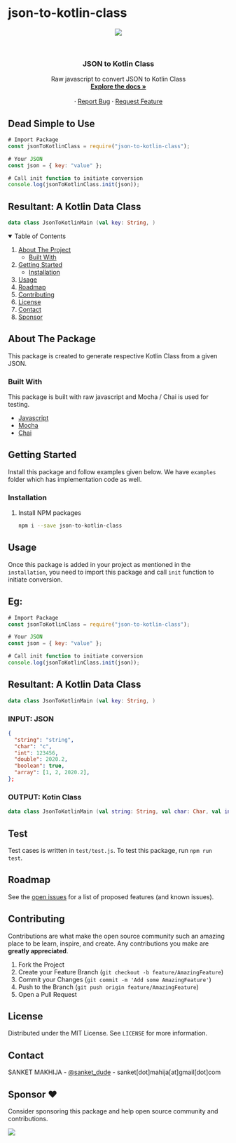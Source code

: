 # json-to-kotlin-class

<p align="center">
  <a href="https://nodei.co/npm/json-to-kotlin-class/" target="_blank"><img src="https://nodei.co/npm/json-to-kotlin-class.png"></a>
</p>

<br />
<p align="center">

  <h3 align="center">JSON to Kotlin Class</h3>

  <p align="center">
    Raw javascript to convert JSON to Kotlin Class
    <br />
    <a href="https://github.com/sanmak/json-to-kotlin-class"><strong>Explore the docs »</strong></a>
    <br />
    <br />
    ·
    <a href="https://github.com/sanmak/json-to-kotlin-class/issues">Report Bug</a>
    ·
    <a href="https://github.com/sanmak/json-to-kotlin-class/issues">Request Feature</a>
  </p>
</p>

## Dead Simple to Use

```javascript
# Import Package
const jsonToKotlinClass = require("json-to-kotlin-class");

# Your JSON
const json = { key: "value" };

# Call init function to initiate conversion
console.log(jsonToKotlinClass.init(json));
```
## Resultant: A Kotlin Data Class

```Kotlin
data class JsonToKotlinMain (val key: String, )
```

<!-- TABLE OF CONTENTS -->
<details open="open">
  <summary>Table of Contents</summary>
  <ol>
    <li>
      <a href="#about-the-project">About The Project</a>
      <ul>
        <li><a href="#built-with">Built With</a></li>
      </ul>
    </li>
    <li>
      <a href="#getting-started">Getting Started</a>
      <ul>
        <li><a href="#installation">Installation</a></li>
      </ul>
    </li>
    <li><a href="#usage">Usage</a></li>
    <li><a href="#roadmap">Roadmap</a></li>
    <li><a href="#contributing">Contributing</a></li>
    <li><a href="#license">License</a></li>
    <li><a href="#contact">Contact</a></li>
    <li><a href="#contact">Sponsor</a></li>
  </ol>
</details>



<!-- ABOUT THE PROJECT -->
## About The Package

This package is created to generate respective Kotlin Class from a given JSON.

### Built With

This package is built with raw javascript and Mocha / Chai is used for testing.

* [Javascript](https://www.javascript.com/)
* [Mocha](https://mochajs.org/)
* [Chai](https://www.chaijs.com/)



<!-- GETTING STARTED -->
## Getting Started

Install this package and follow examples given below. We have `examples` folder which has implementation code as well.
### Installation

1. Install NPM packages
   ```sh
   npm i --save json-to-kotlin-class
   ```

<!-- USAGE EXAMPLES -->
## Usage

Once this package is added in your project as mentioned in the `installation`, you need to import this package and call `init` function to initiate conversion.

## Eg: 

```javascript
# Import Package
const jsonToKotlinClass = require("json-to-kotlin-class");

# Your JSON
const json = { key: "value" };

# Call init function to initiate conversion
console.log(jsonToKotlinClass.init(json));
```
## Resultant: A Kotlin Data Class

```Kotlin
data class JsonToKotlinMain (val key: String, )
```

### INPUT: JSON

```json
{
  "string": "string",
  "char": "c",
  "int": 123456,
  "double": 2020.2,
  "boolean": true,
  "array": [1, 2, 2020.2],
};
```

### OUTPUT: Kotin Class

```Kotlin
data class JsonToKotlinMain (val string: String, val char: Char, val int: Int, val double: Double, val boolean: Boolean, val array: Array<Double>, )
```

## Test

Test cases is written in `test/test.js`. To test this package, run `npm run test`. 

<!-- ROADMAP -->
## Roadmap

See the [open issues](https://github.com/sanmak/json-to-kotlin-class/issues) for a list of proposed features (and known issues).



<!-- CONTRIBUTING -->
## Contributing

Contributions are what make the open source community such an amazing place to be learn, inspire, and create. Any contributions you make are **greatly appreciated**.

1. Fork the Project
2. Create your Feature Branch (`git checkout -b feature/AmazingFeature`)
3. Commit your Changes (`git commit -m 'Add some AmazingFeature'`)
4. Push to the Branch (`git push origin feature/AmazingFeature`)
5. Open a Pull Request



<!-- LICENSE -->
## License

Distributed under the MIT License. See `LICENSE` for more information.



<!-- CONTACT -->
## Contact

SANKET MAKHIJA - [@sanket_dude](https://twitter.com/sanket_dude) - sanket[dot]mahija[at]gmail[dot]com

## Sponsor ❤️

Consider sponsoring this package and help open source community and contributions.

 <a href="https://ko-fi.com/E1E72C2MM" target="_blank"> <img style={kofiStyle} src="https://cdn.ko-fi.com/cdn/kofi1.png?v=2"></img> </a>
